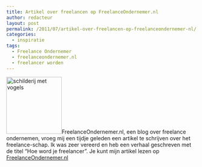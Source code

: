 ```yaml
---
title: Artikel over freelancen op FreelanceOndernemer.nl
author: redacteur
layout: post
permalink: /2011/07/artikel-over-freelancen-op-freelanceondernemer-nl/
categories:
  - inspiratie
tags:
  - Freelance Ondernemer
  - freelanceondernemer.nl
  - freelancer worden
---
```

<img class="alignleft size-thumbnail wp-image-2122" title="schilderij met vogels" src="/wordpress/wp-content/uploads/2011/07/vogels-146x150.jpg" alt="schilderij met vogels" width="146" height="150" />FreelanceOndernemer.nl, een blog over freelance ondernemen, vroeg mij een tijdje geleden een artikel te schrijven over het freelance-schap. Ik was zeer vereerd en heb een verhaal geschreven met de titel &#8220;Hoe word je freelancer&#8221;. Je kunt mijn artikel lezen op <a title="Lees mijn verhaal over freelancen" href="http://freelanceondernemer.nl/" target="_blank">FreelanceOndernemer.nl</a>
